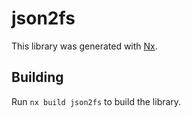 # json2fs

This library was generated with [Nx](https://nx.dev).

## Building

Run `nx build json2fs` to build the library.
